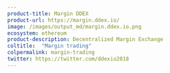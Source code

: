 ```yaml
---
product-title: Margin DDEX
product-url: https://margin.ddex.io/
image: /images/output_md/margin.ddex.io.png
ecosystem: ethereum
product-description: Decentralized Margin Exchange
coltitle:  "Margin trading"
colpermalink: margin-trading
twitter: https://twitter.com/ddexio2018
---
```

